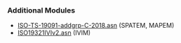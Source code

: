 ### Additional Modules

- [ISO-TS-19091-addgrp-C-2018.asn](https://standards.iso.org/iso/ts/19091/ed-2/en/ISO-TS-19091-addgrp-C-2018.asn) (SPATEM, MAPEM)
- [ISO19321IVIv2.asn](https://standards.iso.org/iso/ts/19321/ed-2/en/ISO19321IVIv2.asn) (IVIM)